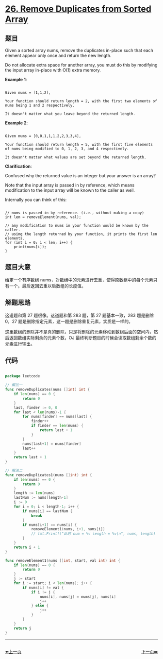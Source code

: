 # [26. Remove Duplicates from Sorted Array](https://leetcode.com/problems/remove-duplicates-from-sorted-array/)

## 题目

Given a sorted array nums, remove the duplicates in-place such that each element appear only once and return the new length.

Do not allocate extra space for another array, you must do this by modifying the input array in-place with O(1) extra memory.

**Example 1**:

```

Given nums = [1,1,2],

Your function should return length = 2, with the first two elements of nums being 1 and 2 respectively.

It doesn't matter what you leave beyond the returned length.

```

**Example 2**:

```

Given nums = [0,0,1,1,1,2,2,3,3,4],

Your function should return length = 5, with the first five elements of nums being modified to 0, 1, 2, 3, and 4 respectively.

It doesn't matter what values are set beyond the returned length.

```

**Clarification**:

Confused why the returned value is an integer but your answer is an array?

Note that the input array is passed in by reference, which means modification to the input array will be known to the caller as well.

Internally you can think of this:

```

// nums is passed in by reference. (i.e., without making a copy)
int len = removeElement(nums, val);

// any modification to nums in your function would be known by the caller.
// using the length returned by your function, it prints the first len elements.
for (int i = 0; i < len; i++) {
    print(nums[i]);
}

```

## 题目大意

给定一个有序数组 nums，对数组中的元素进行去重，使得原数组中的每个元素只有一个。最后返回去重以后数组的长度值。

## 解题思路

这道题和第 27 题很像。这道题和第 283 题，第 27 题基本一致，283 题是删除 0，27 题是删除指定元素，这一题是删除重复元素，实质是一样的。

这里数组的删除并不是真的删除，只是将删除的元素移动到数组后面的空间内，然后返回数组实际剩余的元素个数，OJ 最终判断题目的时候会读取数组剩余个数的元素进行输出。

## 代码

```go

package leetcode

// 解法一
func removeDuplicates(nums []int) int {
	if len(nums) == 0 {
		return 0
	}
	last, finder := 0, 0
	for last < len(nums)-1 {
		for nums[finder] == nums[last] {
			finder++
			if finder == len(nums) {
				return last + 1
			}
		}
		nums[last+1] = nums[finder]
		last++
	}
	return last + 1
}

// 解法二
func removeDuplicates1(nums []int) int {
	if len(nums) == 0 {
		return 0
	}
	length := len(nums)
	lastNum := nums[length-1]
	i := 0
	for i = 0; i < length-1; i++ {
		if nums[i] == lastNum {
			break
		}
		if nums[i+1] == nums[i] {
			removeElement1(nums, i+1, nums[i])
			// fmt.Printf("此时 num = %v length = %v\n", nums, length)
		}
	}
	return i + 1
}

func removeElement1(nums []int, start, val int) int {
	if len(nums) == 0 {
		return 0
	}
	j := start
	for i := start; i < len(nums); i++ {
		if nums[i] != val {
			if i != j {
				nums[i], nums[j] = nums[j], nums[i]
				j++
			} else {
				j++
			}
		}
	}
	return j
}


```


----------------------------------------------
<div style="display: flex;justify-content: space-between;align-items: center;">
<p><a href="https://books.halfrost.com/leetcode/ChapterFour/0025.Reverse-Nodes-in-k-Group/">⬅️上一页</a></p>
<p><a href="https://books.halfrost.com/leetcode/ChapterFour/0027.Remove-Element/">下一页➡️</a></p>
</div>
